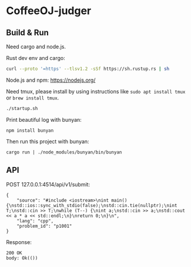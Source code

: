 # CoffeeOJ-judger

## Build & Run

Need cargo and node.js.

Rust dev env and cargo:

```bash
curl --proto '=https' --tlsv1.2 -sSf https://sh.rustup.rs | sh
```

Node.js and npm: <https://nodejs.org/>

Need tmux, please install by using instructions like `sudo apt install tmux` or `brew install tmux`.

```bash
./startup.sh
```

Print beautiful log with bunyan:

```
npm install bunyan
```

Then run this project with bunyan:

```
cargo run | ./node_modules/bunyan/bin/bunyan
```

## API

POST 127.0.0.1:4514/api/v1/submit:

```
{
	"source": "#include <iostream>\nint main() {\nstd::ios::sync_with_stdio(false);\nstd::cin.tie(nullptr);\nint T;\nstd::cin >> T;\nwhile (T--) {\nint a;\nstd::cin >> a;\nstd::cout << a * a << std::endl;\n}\nreturn 0;\n}\n",
	"lang": "cpp",
	"problem_id": "p1001"
}
```

Response:

```
200 OK
body: Ok(())
```
